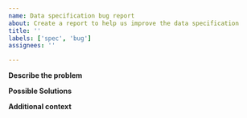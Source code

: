```yaml
---
name: Data specification bug report
about: Create a report to help us improve the data specification
title: ''
labels: ['spec', 'bug']
assignees: ''

---
```


**Describe the problem**
<!-- A clear and concise description of the problem, optionally including ITS data or use cases that illustrate the problem. -->

**Possible Solutions**
<!-- Describe and recommend ways of solving the problem. -->

**Additional context**
<!-- Add any other context about the problem here, e.g., related issues. -->
